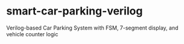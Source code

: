 # smart-car-parking-verilog
Verilog-based Car Parking System with FSM, 7-segment display, and vehicle counter logic

